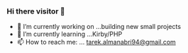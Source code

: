 ### Hi there visitor 👋

- 🔭 I’m currently working on ...building new small projects
- 🌱 I’m currently learning ...Kirby/PHP
- 📫 How to reach me: ... tarek.almanabri94@gmail.com


